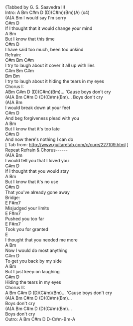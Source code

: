 (Tabbed by G. S. Saavedra II)   
Intro: A Bm C#m D (D)(C#m)(Bm)(A) (x4)    
(A)A Bm I would say I'm sorry    
C#m D    
  If I thought that it would change your mind   
A Bm    
 But I know that this time   
C#m D    
 I have said too much, been too unkind   
Refrain:    
C#m Bm C#m    
 I try to laugh about it cover it all up with lies   
C#m Bm C#m    
Bm Bm    
 I try to laugh about it hiding the tears in my eyes   
Chorus I:   
ABm C#m D (D)(C#m)(Bm)... 'Cause boys don't cry    
(A)A Bm C#m D (D)(C#m)(Bm)... Boys don't cry    
(A)A Bm   
I would break down at your feet    
C#m D    
 And beg forgiveness plead with you   
A Bm    
 But I know that it's too late   
C#m D    
 And now there's nothing I can do   
[ Tab from: http://www.guitaretab.com/c/cure/227109.html ]   
Repeat Refrain & Chorus------   
(A)A Bm   
I would tell you that I loved you    
C#m D    
 If I thought that you would stay   
A Bm    
 But I know that it's no use   
C#m D    
 That you've already gone away   
Bridge:    
E F#m7    
 Misjudged your limits   
E F#m7    
 Pushed you too far   
E F#m7    
 Took you for granted   
E    
I thought that you needed me more   
A Bm    
Now I would do most anything   
C#m D    
To get you back by my side   
A Bm    
But I just keep on laughing   
C#m D    
 Hiding the tears in my eyes   
Chorus II:   
A Bm C#m D (D)(C#m)(Bm)... 'Cause boys don't cry    
(A)A Bm C#m D (D)(C#m)(Bm)...    
Boys don't cry   
(A)A Bm C#m D (D)(C#m)(Bm)...    
Boys don't cry   
Outro: A Bm C#m D D-C#m-Bm-A    
   
